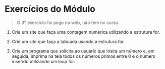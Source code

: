# Exercícios do Módulo

> O 3° exercício foi pego na web, não tem no curso.

1. Crie um site que faça uma contagem numerica utilizando a estrutura for.

2. Crie um site que faça a tabuada usando a estrutura for.

3. Crie um programa que solicita ao usuário que insira um número e, em seguida, imprima na tela todos os números primos entre 0 e o número inserido utilizando um loop for.

